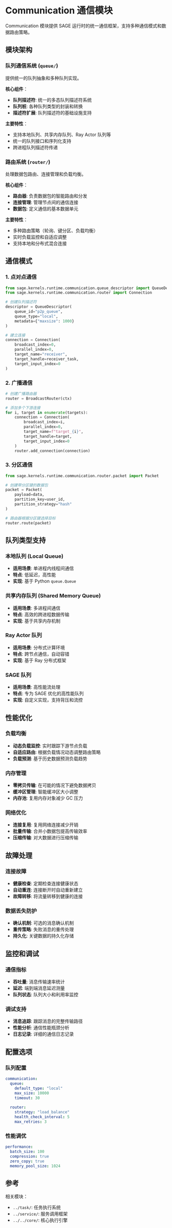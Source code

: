 # Communication 通信模块

Communication 模块提供 SAGE 运行时的统一通信框架，支持多种通信模式和数据路由策略。

## 模块架构

### 队列通信系统 (`queue/`)
提供统一的队列抽象和多种队列实现。

**核心组件**：
- **队列描述符**: 统一的多态队列描述符系统
- **队列桩**: 各种队列类型的封装和转换
- **描述符扩展**: 队列描述符的基础设施支持

**主要特性**：
- 支持本地队列、共享内存队列、Ray Actor 队列等
- 统一的队列接口和序列化支持
- 跨进程队列描述符传递

### 路由系统 (`router/`)
处理数据包路由、连接管理和负载均衡。

**核心组件**：
- **路由器**: 负责数据包的智能路由和分发
- **连接管理**: 管理节点间的通信连接
- **数据包**: 定义通信的基本数据单元

**主要特性**：
- 多种路由策略（轮询、键分区、负载均衡）
- 实时负载监控和自适应调整
- 支持本地和分布式混合连接

## 通信模式

### 1. 点对点通信
```python
from sage.kernels.runtime.communication.queue_descriptor import QueueDescriptor
from sage.kernels.runtime.communication.router import Connection

# 创建队列描述符
descriptor = QueueDescriptor(
    queue_id="p2p_queue",
    queue_type="local",
    metadata={"maxsize": 1000}
)

# 建立连接
connection = Connection(
    broadcast_index=0,
    parallel_index=0,
    target_name="receiver",
    target_handle=receiver_task,
    target_input_index=0
)
```

### 2. 广播通信
```python
# 创建广播路由器
router = BroadcastRouter(ctx)

# 添加多个下游连接
for i, target in enumerate(targets):
    connection = Connection(
        broadcast_index=i,
        parallel_index=0,
        target_name=f"target_{i}",
        target_handle=target,
        target_input_index=0
    )
    router.add_connection(connection)
```

### 3. 分区通信
```python
from sage.kernels.runtime.communication.router.packet import Packet

# 创建带分区键的数据包
packet = Packet(
    payload=data,
    partition_key=user_id,
    partition_strategy="hash"
)

# 路由器根据分区键选择目标
router.route(packet)
```

## 队列类型支持

### 本地队列 (Local Queue)
- **适用场景**: 单进程内线程间通信
- **特点**: 低延迟，高性能
- **实现**: 基于 Python `queue.Queue`

### 共享内存队列 (Shared Memory Queue)
- **适用场景**: 多进程间通信
- **特点**: 高效的跨进程数据传输
- **实现**: 基于共享内存机制

### Ray Actor 队列
- **适用场景**: 分布式计算环境
- **特点**: 跨节点通信，自动容错
- **实现**: 基于 Ray 分布式框架

### SAGE 队列
- **适用场景**: 高性能流处理
- **特点**: 专为 SAGE 优化的高性能队列
- **实现**: 自定义实现，支持背压和流控

## 性能优化

### 负载均衡
- **动态负载监控**: 实时跟踪下游节点负载
- **自适应路由**: 根据负载情况动态调整路由策略
- **负载预测**: 基于历史数据预测负载趋势

### 内存管理
- **零拷贝传输**: 在可能的情况下避免数据拷贝
- **缓冲区管理**: 智能缓冲区大小调整
- **内存池**: 复用内存对象减少 GC 压力

### 网络优化
- **连接复用**: 复用网络连接减少开销
- **批量传输**: 合并小数据包提高传输效率
- **压缩传输**: 对大数据进行压缩传输

## 故障处理

### 连接故障
- **健康检查**: 定期检查连接健康状态
- **自动重连**: 连接断开时自动重新建立
- **故障转移**: 将流量转移到健康的连接

### 数据丢失防护
- **确认机制**: 可选的消息确认机制
- **重传策略**: 失败消息的重传处理
- **持久化**: 关键数据的持久化存储

## 监控和调试

### 通信指标
- **吞吐量**: 消息传输速率统计
- **延迟**: 端到端消息延迟测量
- **队列状态**: 队列大小和利用率监控

### 调试支持
- **消息追踪**: 跟踪消息的完整传输路径
- **性能分析**: 通信性能瓶颈分析
- **日志记录**: 详细的通信日志记录

## 配置选项

### 队列配置
```yaml
communication:
  queue:
    default_type: "local"
    max_size: 10000
    timeout: 30
  
  router:
    strategy: "load_balance"
    health_check_interval: 5
    max_retries: 3
```

### 性能调优
```yaml
performance:
  batch_size: 100
  compression: true
  zero_copy: true
  memory_pool_size: 1024
```

## 参考

相关模块：
- `../task/`: 任务执行系统
- `../service/`: 服务调用框架
- `../../core/`: 核心执行引擎
